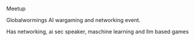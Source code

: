 Meetup

Globalwormings AI wargaming and networking event. 

Has networking, ai sec speaker, maschine learning and llm based games

